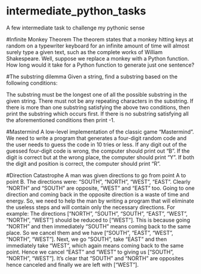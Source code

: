 # intermediate_python_tasks
A few intermediate task to challenge my pythonic sense

#Infinite Monkey Theorem
The theorem states that a monkey hitting keys at random on a typewriter keyboard for an infinite amount of time will almost surely type a given text, such as the complete works of William Shakespeare. Well, suppose we replace a monkey with a Python function. How long would it take for a Python function to generate just one sentence?


#The substring dilemma
Given a string, find a substring based on the following conditions: 

The substring must be the longest one of all the possible substring in the given string. 
There must not be any repeating characters in the substring. 
If there is more than one substring satisfying the above two conditions, then print the substring which occurs first. 
If there is no substring satisfying all the aforementioned conditions then print -1. 



#Mastermind
A low-level implementation of the classic game “Mastermind”. We need to write a program that generates a four-digit random code and the user needs to guess the code in 10 tries or less. If any digit out of the guessed four-digit code is wrong, the computer should print out “B”. If the digit is correct but at the wrong place, the computer should print “Y”. If both the digit and position is correct, the computer should print “R”.

#Direction Catastrophe
A man was given directions to go from point A to point B. The directions were: “SOUTH”, “NORTH”, “WEST”, “EAST”. Clearly “NORTH” and “SOUTH” are opposite, “WEST” and “EAST” too. Going to one direction and coming back in the opposite direction is a waste of time and energy. So, we need to help the man by writing a program that will eliminate the useless steps and will contain only the necessary directions. 
For example: The directions [“NORTH”, “SOUTH”, “SOUTH”, “EAST”, “WEST”, “NORTH”, “WEST”] should be reduced to [“WEST”]. This is because going “NORTH” and then immediately “SOUTH” means coming back to the same place. So we cancel them and we have [“SOUTH”, “EAST”, “WEST”, “NORTH”, “WEST”]. Next, we go “SOUTH”, take “EAST” and then immediately take “WEST”, which again means coming back to the same point. Hence we cancel “EAST” and “WEST” to giving us [“SOUTH”, “NORTH”, “WEST”]. It’s clear that “SOUTH” and “NORTH” are opposites hence canceled and finally we are left with [“WEST”].
